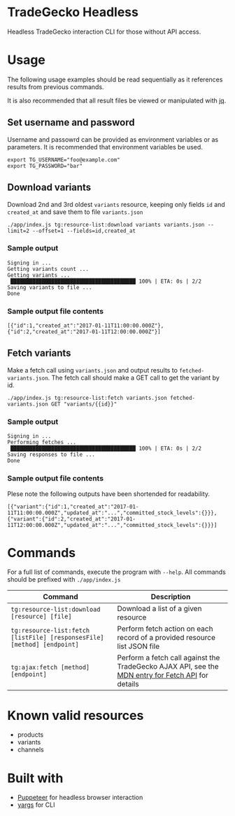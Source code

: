 # TradeGecko Headless

Headless TradeGecko interaction CLI for those without API access.

# Usage

The following usage examples should be read sequentially as it references results from previous commands.

It is also recommended that all result files be viewed or manipulated with [jq](https://stedolan.github.io/jq/).

## Set username and password

Username and passowrd can be provided as environment variables or as parameters. It is
recommended that environment variables be used.

```
export TG_USERNAME="foo@example.com"
export TG_PASSWORD="bar"
```

## Download variants

Download 2nd and 3rd oldest `variants` resource, keeping only fields `id` and `created_at` and save them to file `variants.json`

```
./app/index.js tg:resource-list:download variants variants.json --limit=2 --offset=1 --fields=id,created_at
```

### Sample output

```
Signing in ...
Getting variants count ...
Getting variants ...
 ████████████████████████████████████████ 100% | ETA: 0s | 2/2
Saving variants to file ...
Done
```

### Sample output file contents

```
[{"id":1,"created_at":"2017-01-11T11:00:00.000Z"},{"id":2,"created_at":"2017-01-11T12:00:00.000Z"}]
```

## Fetch variants

Make a fetch call using `variants.json` and output results to `fetched-variants.json`. The fetch
call should make a GET call to get the variant by id.

```
./app/index.js tg:resource-list:fetch variants.json fetched-variants.json GET "variants/{{id}}"
```

### Sample output

```
Signing in ...                                                                                                                                                                                                     
Performing fetches ...                                                                                                                                                                                             
 ████████████████████████████████████████ 100% | ETA: 0s | 2/2                  
Saving responses to file ...                                                                                
Done
```

### Sample output file contents

Plese note the following outputs have been shortended for readability.

```
[{"variant":{"id":1,"created_at":"2017-01-11T11:00:00.000Z","updated_at":"...","committed_stock_levels":{}}},{"variant":{"id":2,"created_at":"2017-01-11T12:00:00.000Z","updated_at":"...","committed_stock_levels":{}}}]
```

# Commands

For a full list of commands, execute the program with `--help`. All commands should be prefixed with `./app/index.js`

|Command|Description|
|-------|-----------|
|`tg:resource-list:download [resource] [file]`|Download a list of a given resource|
|`tg:resource-list:fetch [listFile] [responsesFile] [method] [endpoint]`|Perform fetch action on each record of a provided resource list JSON file|
|`tg:ajax:fetch [method] [endpoint]`|Perform a fetch call against the TradeGecko AJAX API, see the [MDN entry for Fetch API](https://developer.mozilla.org/en-US/docs/Web/API/Fetch_API) for details|                                

# Known valid resources

- products
- variants
- channels

# Built with

- [Puppeteer](https://github.com/GoogleChrome/puppeteer) for headless browser interaction
- [yargs](https://github.com/yargs/yargs) for CLI